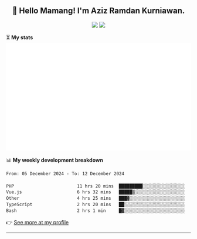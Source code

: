<h2 align="center">👋 Hello Mamang! I'm Aziz Ramdan Kurniawan.</h2>  
<p align="center">
  <img src="https://komarev.com/ghpvc/?username=azizramdan">
  <img src="https://wakatime.com/badge/user/90056fa0-4c31-4eca-954e-2a3ac05896f9.svg">
</p>
    
⏳ **My stats**  
![](https://raw.githubusercontent.com/azizramdan/github-stats/master/generated/overview.svg#gh-dark-mode-only)

📊 **My weekly development breakdown**
<!--START_SECTION:waka-->

```txt
From: 05 December 2024 - To: 12 December 2024

PHP                        11 hrs 20 mins  █████████░░░░░░░░░░░░░░░░   35.93 %
Vue.js                     6 hrs 32 mins   █████▒░░░░░░░░░░░░░░░░░░░   20.74 %
Other                      4 hrs 25 mins   ███▓░░░░░░░░░░░░░░░░░░░░░   14.01 %
TypeScript                 2 hrs 20 mins   ██░░░░░░░░░░░░░░░░░░░░░░░   07.43 %
Bash                       2 hrs 1 min     █▓░░░░░░░░░░░░░░░░░░░░░░░   06.44 %
```

<!--END_SECTION:waka-->
👉 [See more at my profile](https://wakatime.com/@azizramdan)
***
